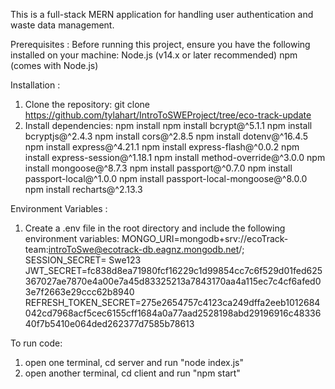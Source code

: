 This is a full-stack MERN application for handling user authentication and waste data management.

Prerequisites :
Before running this project, ensure you have the following installed on your machine:
Node.js (v14.x or later recommended)
npm (comes with Node.js)

Installation :
1. Clone the repository:
git clone https://github.com/tylahart/IntroToSWEProject/tree/eco-track-update
2. Install dependencies:
npm install
npm install bcrypt@^5.1.1
npm install bcryptjs@^2.4.3
npm install cors@^2.8.5
npm install dotenv@^16.4.5
npm install express@^4.21.1
npm install express-flash@^0.0.2
npm install express-session@^1.18.1
npm install method-override@^3.0.0
npm install mongoose@^8.7.3
npm install passport@^0.7.0
npm install passport-local@^1.0.0
npm install passport-local-mongoose@^8.0.0
npm install recharts@^2.13.3


Environment Variables :
1. Create a .env file in the root directory and include the following environment variables:
MONGO_URI=mongodb+srv://ecoTrack-team:introToSwe@ecotrack-db.eagnz.mongodb.net/;
SESSION_SECRET= Swe123
JWT_SECRET=fc838d8ea71980fcf16229c1d99854cc7c6f529d01fed625367027ae7870e4a00e7a45d83325213a7843170aa4a115ec7c4cf6afed03e7f2663e29ccc62b8940
REFRESH_TOKEN_SECRET=275e2654757c4123ca249dffa2eeb1012684042cd7968acf5cec6155cff1684a0a77aad2528198abd29196916c4833640f7b5410e064ded262377d7585b78613

To run code:
1. open one terminal, cd server and run "node index.js"
2. open another terminal, cd client and run "npm start"
